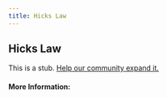 ```yaml
---
title: Hicks Law
---
```


## Hicks Law

This is a stub. [Help our community expand it.](https://github.com/freeCodeCamp/guide-articles/tree/master/articles/User-Experience-Design/Hicks-Law/index.md)

<!-- The article goes here, in GitHub-flavored Markdown. Feel free to add YouTube videos, images, and CodePen/JSBin embeds  -->

#### More Information:
<!-- Please add any articles you think might be helpful to read before writing the article -->


